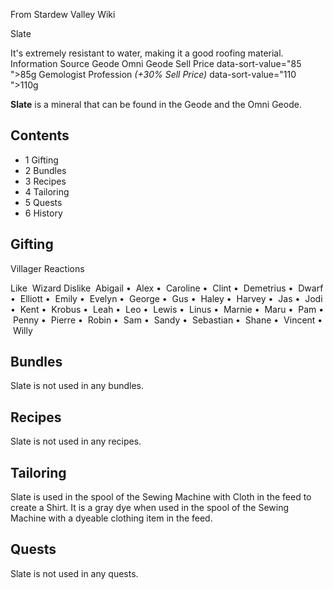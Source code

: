 From Stardew Valley Wiki

Slate

It's extremely resistant to water, making it a good roofing material. Information Source Geode Omni Geode Sell Price data-sort-value="85 "&gt;85g Gemologist Profession *(+30% Sell Price)* data-sort-value="110 "&gt;110g

**Slate** is a mineral that can be found in the Geode and the Omni Geode.

## Contents

- 1 Gifting
- 2 Bundles
- 3 Recipes
- 4 Tailoring
- 5 Quests
- 6 History

## Gifting

Villager Reactions

Like  Wizard Dislike  Abigail •  Alex •  Caroline •  Clint •  Demetrius •  Dwarf •  Elliott •  Emily •  Evelyn •  George •  Gus •  Haley •  Harvey •  Jas •  Jodi •  Kent •  Krobus •  Leah •  Leo •  Lewis •  Linus •  Marnie •  Maru •  Pam •  Penny •  Pierre •  Robin •  Sam •  Sandy •  Sebastian •  Shane •  Vincent •  Willy

## Bundles

Slate is not used in any bundles.

## Recipes

Slate is not used in any recipes.

## Tailoring

Slate is used in the spool of the Sewing Machine with Cloth in the feed to create a Shirt. It is a gray dye when used in the spool of the Sewing Machine with a dyeable clothing item in the feed.

## Quests

Slate is not used in any quests.